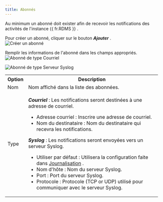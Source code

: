 ```yaml
---
title: Abonnés
---
```

Au minimum un abonné doit exister afin de recevoir les notifications des activités de l'instance {{ fr.RDMS }} .  

Pour créer un abonné, cliquer sur le bouton ***Ajouter*** .  
![Créer un abonné](https://webdevolutions.azureedge.net/docs/fr/server/ServerOp8145.png)  

Remplir les informations de l'abonné dans les champs appropriés.  
![Abonné de type Courriel](https://webdevolutions.azureedge.net/docs/fr/server/ServerOp8146.png)  

![Abonné de type Serveur Syslog](https://webdevolutions.azureedge.net/docs/fr/server/ServerOp8147.png)  

<table>
	<tr>
		<th>
Option 
		</th>
		<th>
Description 
		</th>
	</tr>
	<tr>
		<td>
Nom 
		</td>
		<td>
Nom affiché dans la liste des abonnées. 
		</td>
	</tr>
	<tr>
		<td>
Type 
		</td>
		<td>

***Courriel*** : Les notifications seront destinées à une adresse de courriel.  

* Adresse courriel : Inscrire une adresse de courriel.  
* Nom du destinataire : Nom du destinataire qui recevra les notifications.  

***Syslog*** : Les notifications seront envoyées vers un serveur Syslog. 

* Utiliser par défaut : Utilisera la configuration faite dans [Journalisation](/fr/server/web-interface/administration/configuration/server-settings/general/logging/) .  
* Nom d'hôte : Nom du serveur Syslog.  
* Port : Port du serveur Syslog.  
* Protocole : Protocole (TCP or UDP) utilisé pour communiquer avec le serveur Syslog.  
		</td>
	</tr>
</table>


